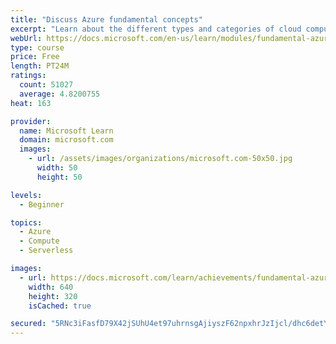 ```yaml
---
title: "Discuss Azure fundamental concepts"
excerpt: "Learn about the different types and categories of cloud computing."
webUrl: https://docs.microsoft.com/en-us/learn/modules/fundamental-azure-concepts/
type: course
price: Free
length: PT24M
ratings:
  count: 51027
  average: 4.8200755
heat: 163

provider:
  name: Microsoft Learn
  domain: microsoft.com
  images:
    - url: /assets/images/organizations/microsoft.com-50x50.jpg
      width: 50
      height: 50

levels:
  - Beginner

topics:
  - Azure
  - Compute
  - Serverless

images:
  - url: https://docs.microsoft.com/learn/achievements/fundamental-azure-concepts-social.png
    width: 640
    height: 320
    isCached: true

secured: "5RNc3iFasfD79X42jSUhU4et97uhrnsgAjiyszF62npxhrJzIjcl/dhc6detYurJ1aNHGHct3mHsVRLew4x4KBVUVYY8BdzE5pfq30PK9d3WyozbczJvJ6SQloC0wwHZz+4h7wnEV+Wg8VuYpi2a7VvYwbMfTXMtiSEws8o3/UmigM3XZwVh3XVh/24+miNV2cJRNn0EqKYr/ql9tV3fzpOXXNQRi16WltvrvNBBc4SUTD3DFwi8T1k6lxcYWv+pkrIssIhIgt3q5/FK81ptNY7ZbRM6uI1tJkGG2aJps2FFl/KXX1ToGpmWAwkbhEcCmvlW050cfz/72dhGMF5Kj9L5Zrfba1HyPGBvC8fq1fwUSv5c2iOBZ363vXtB94QLSJaXhz+VfphtXFQvO+cieGRl8qgEsdwpkw8jmExShWdu6jgiUgsDtRNwQs8XetGZ;U/GFKf/OtODEMRV0lfaIaw=="
---
```


